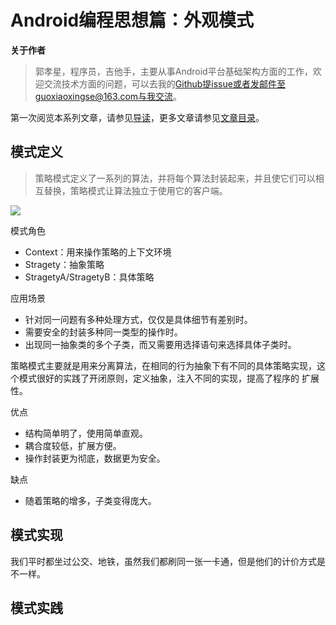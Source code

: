 # Android编程思想篇：外观模式

**关于作者**

>郭孝星，程序员，吉他手，主要从事Android平台基础架构方面的工作，欢迎交流技术方面的问题，可以去我的[Github](https://github.com/guoxiaoxing)提issue或者发邮件至guoxiaoxingse@163.com与我交流。

第一次阅览本系列文章，请参见[导读](https://github.com/guoxiaoxing/android-open-source-project-analysis/blob/master/doc/导读.md)，更多文章请参见[文章目录](https://github.com/guoxiaoxing/android-open-source-project-analysis/blob/master/README.md)。

## 模式定义

>策略模式定义了一系列的算法，并将每个算法封装起来，并且使它们可以相互替换，策略模式让算法独立于使用它的客户端。

<img src="https://github.com/guoxiaoxing/android-open-source-project-analysis/raw/master/art/program/stragety_pattern_class.png"/>

模式角色

- Context：用来操作策略的上下文环境
- Stragety：抽象策略
- StragetyA/StragetyB：具体策略

应用场景

- 针对同一问题有多种处理方式，仅仅是具体细节有差别时。
- 需要安全的封装多种同一类型的操作时。
- 出现同一抽象类的多个子类，而又需要用选择语句来选择具体子类时。

策略模式主要就是用来分离算法，在相同的行为抽象下有不同的具体策略实现，这个模式很好的实践了开闭原则，定义抽象，注入不同的实现，提高了程序的
扩展性。

优点

- 结构简单明了，使用简单直观。
- 耦合度较低，扩展方便。
- 操作封装更为彻底，数据更为安全。

缺点

- 随着策略的增多，子类变得庞大。

## 模式实现

我们平时都坐过公交、地铁，虽然我们都刷同一张一卡通，但是他们的计价方式是不一样。

## 模式实践
